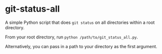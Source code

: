 # git-status-all

A simple Python script that does `git status` on all directories within a root directory.

From your root directory, run `python /path/to/git_status_all.py`. 

Alternatively, you can pass in a path to your directory as the first argument.